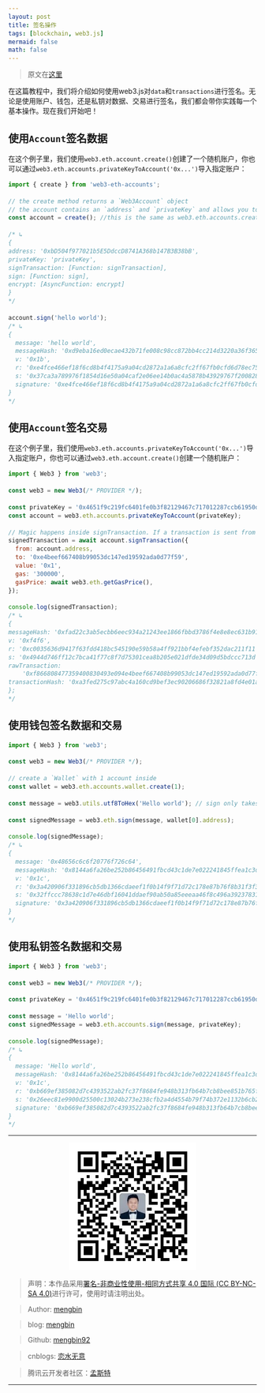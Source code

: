 ```yaml
---
layout: post
title: 签名操作
tags: [blockchain, web3.js]
mermaid: false
math: false
---  
```


> 原文在[这里](https://docs.web3js.org/guides/wallet/signing)  

在这篇教程中，我们将介绍如何使用web3.js对`data`和`transactions`进行签名。无论是使用账户、钱包，还是私钥对数据、交易进行签名，我们都会带你实践每一个基本操作。现在我们开始吧！  

## 使用`Account`签名数据  

在这个例子里，我们使用`web3.eth.account.create()`创建了一个随机账户，你也可以通过`web3.eth.accounts.privateKeyToAccount('0x...')`导入指定账户：  

```javascript
import { create } from 'web3-eth-accounts';

// the create method returns a `Web3Account` object
// the account contains an `address` and `privateKey` and allows you to be able to encrypt, signData and signTransaction.
const account = create(); //this is the same as web3.eth.accounts.create();

/* ↳
{
address: '0xbD504f977021b5E5DdccD8741A368b147B3B38bB',
privateKey: 'privateKey',
signTransaction: [Function: signTransaction],
sign: [Function: sign],
encrypt: [AsyncFunction: encrypt]
}
*/

account.sign('hello world');
/* ↳ 
{
  message: 'hello world',
  messageHash: '0xd9eba16ed0ecae432b71fe008c98cc872bb4cc214d3220a36f365326cf807d68',
  v: '0x1b',
  r: '0xe4fce466ef18f6cd8b4f4175a9a04cd2872a1a6a8cfc2ff67fb0cfd6d78ec758',
  s: '0x37ca3a789976f1854d16e50a04caf2e06ee14b0ac4a5878b43929767f2008288',
  signature: '0xe4fce466ef18f6cd8b4f4175a9a04cd2872a1a6a8cfc2ff67fb0cfd6d78ec75837ca3a789976f1854d16e50a04caf2e06ee14b0ac4a5878b43929767f20082881b'
}
*/
```  

## 使用`Account`签名交易

在这个例子里，我们使用`web3.eth.accounts.privateKeyToAccount('0x...')`导入指定账户，你也可以通过`web3.eth.account.create()`创建一个随机账户：  

```javascript
import { Web3 } from 'web3';

const web3 = new Web3(/* PROVIDER */);

const privateKey = '0x4651f9c219fc6401fe0b3f82129467c717012287ccb61950d2a8ede0687857ba'
const account = web3.eth.accounts.privateKeyToAccount(privateKey);

// Magic happens inside signTransaction. If a transaction is sent from an account that exists in a wallet, it will be automatically signed using that account.
signedTransaction = await account.signTransaction({
  from: account.address,
  to: '0xe4beef667408b99053dc147ed19592ada0d77f59',
  value: '0x1',
  gas: '300000',
  gasPrice: await web3.eth.getGasPrice(),
});

console.log(signedTransaction);
/* ↳
{
messageHash: '0xfad22c3ab5ecbb6eec934a21243ee1866fbbd3786f4e8e8ec631b917ef65174d',
v: '0xf4f6',
r: '0xc0035636d9417f63fdd418bc545190e59b58a4ff921bbf4efebf352dac211f11',
s: '0x4944d746ff12c7bca41f77c8f7d75301cea8b205e021dfde34d09d5bdccc713d',
rawTransaction:
    '0xf866808477359400830493e094e4beef667408b99053dc147ed19592ada0d77f59018082f4f6a0c0035636d9417f63fdd418bc545190e59b58a4ff921bbf4efebf352dac211f11a04944d746ff12c7bca41f77c8f7d75301cea8b205e021dfde34d09d5bdccc713d',
transactionHash: '0xa3fed275c97abc4a160cd9bef3ec90206686f32821a8fd4e01a04130bff35c1a',
};
*/
```  

## 使用钱包签名数据和交易

```javascript
import { Web3 } from 'web3';

const web3 = new Web3(/* PROVIDER */);

// create a `Wallet` with 1 account inside
const wallet = web3.eth.accounts.wallet.create(1);

const message = web3.utils.utf8ToHex('Hello world'); // sign only takes hexstrings, so turn message to hexstring

const signedMessage = web3.eth.sign(message, wallet[0].address);

console.log(signedMessage);
/* ↳
{
  message: '0x48656c6c6f20776f726c64',
  messageHash: '0x8144a6fa26be252b86456491fbcd43c1de7e022241845ffea1c3df066f7cfede',
  v: '0x1c',
  r: '0x3a420906f331896cb5db1366cdaeef1f0b14f9f71d72c178e87b76f8b31f3f36',
  s: '0x32ffccc78638c1d7e46dbf16041ddaef90ab50a85eeeaa46f8c496a39237831a',
  signature: '0x3a420906f331896cb5db1366cdaeef1f0b14f9f71d72c178e87b76f8b31f3f3632ffccc78638c1d7e46dbf16041ddaef90ab50a85eeeaa46f8c496a39237831a1c'
}
*/
```

## 使用私钥签名数据和交易  

```javascript
import { Web3 } from 'web3';

const web3 = new Web3(/* PROVIDER */);

const privateKey = '0x4651f9c219fc6401fe0b3f82129467c717012287ccb61950d2a8ede0687857ba';

const message = 'Hello world';
const signedMessage = web3.eth.accounts.sign(message, privateKey);

console.log(signedMessage);
/* ↳
{
  message: 'Hello world',
  messageHash: '0x8144a6fa26be252b86456491fbcd43c1de7e022241845ffea1c3df066f7cfede',
  v: '0x1c',
  r: '0xb669ef385082d7c4393522ab2fc37f8684fe948b313fb64b7cb8bee851b765f1',
  s: '0x26eec81e9900d25500c13024b273e238cfb2a4d4554b79f74b372e1132b6cb2f',
  signature: '0xb669ef385082d7c4393522ab2fc37f8684fe948b313fb64b7cb8bee851b765f126eec81e9900d25500c13024b273e238cfb2a4d4554b79f74b372e1132b6cb2f1c'
}
*/
```  

---

<div align="center">
  <img src="../img/qrcode_wechat.jpg" alt="孟斯特">
</div>

> 声明：本作品采用[署名-非商业性使用-相同方式共享 4.0 国际 (CC BY-NC-SA 4.0)](https://creativecommons.org/licenses/by-nc-sa/4.0/deed.zh)进行许可，使用时请注明出处。  

> Author: [mengbin](mengbin1992@outlook.com)  

> blog: [mengbin](https://mengbin.top)  

> Github: [mengbin92](https://mengbin92.github.io/)  

> cnblogs: [恋水无意](https://www.cnblogs.com/lianshuiwuyi/)  

> 腾讯云开发者社区：[孟斯特](https://cloud.tencent.com/developer/user/6649301)  

---
